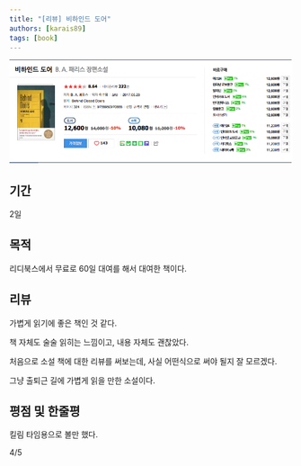 ```yaml
---
title: "[리뷰] 비하인드 도어"
authors: [karais89]
tags: [book]
---
```


![book image](./12.png)

## 기간

2일

## 목적

리디북스에서 무료로 60일 대여를 해서 대여한 책이다.

## 리뷰

가볍게 읽기에 좋은 책인 것 같다. 

책 자체도 술술 읽히는 느낌이고, 내용 자체도 괜찮았다.

처음으로 소설 책에 대한 리뷰를 써보는데, 사실 어떤식으로 써야 될지 잘 모르겠다.

그냥 출퇴근 길에 가볍게 읽을 만한 소설이다.

## 평점 및 한줄평

킬림 타임용으로 볼만 했다.

4/5